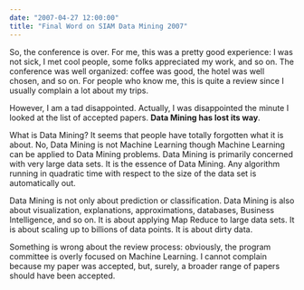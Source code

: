 ```yaml
---
date: "2007-04-27 12:00:00"
title: "Final Word on SIAM Data Mining 2007"
---
```




So, the conference is over. For me, this was a pretty good experience: I was not sick, I met cool people, some folks appreciated my work, and so on. The conference was well organized: coffee was good, the hotel was well chosen, and so on. For people who know me, this is quite a review since I usually complain a lot about my trips.

However, I am a tad disappointed. Actually, I was disappointed the minute I looked at the list of accepted papers. __Data Mining has lost its way__.

What is Data Mining? It seems that people have totally forgotten what it is about. No, Data Mining is not Machine Learning though Machine Learning can be applied to Data Mining problems. Data Mining is primarily concerned with very large data sets. It is the essence of Data Mining. Any algorithm running in quadratic time with respect to the size of the data set is automatically out.

Data Mining is not only about prediction or classification. Data Mining is also about visualization, explanations, approximations, databases, Business Intelligence, and so on. It is about applying Map Reduce to large data sets. It is about scaling up to billions of data points. It is about dirty data.

Something is wrong about the review process: obviously, the program committee is overly focused on Machine Learning. I cannot complain because my paper was accepted, but, surely, a broader range of papers should have been accepted.

